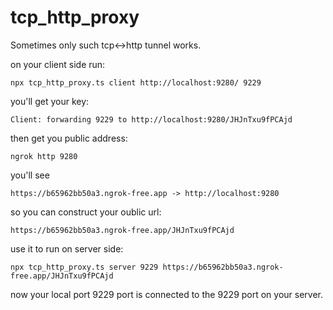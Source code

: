 # tcp_http_proxy

Sometimes only such tcp<->http tunnel works.

on your client side run:

`npx tcp_http_proxy.ts client http://localhost:9280/ 9229`

you'll get your key:

`Client: forwarding 9229 to http://localhost:9280/JHJnTxu9fPCAjd`

then get you public address:

`ngrok http 9280`

you'll see

`https://b65962bb50a3.ngrok-free.app -> http://localhost:9280`

so you can construct your oublic url:

`https://b65962bb50a3.ngrok-free.app/JHJnTxu9fPCAjd`

use it to run on server side:

`npx tcp_http_proxy.ts server 9229 https://b65962bb50a3.ngrok-free.app/JHJnTxu9fPCAjd`

now your local port 9229 port is connected to the 9229 port on your server.

